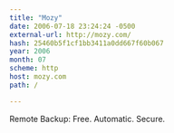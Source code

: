 ```yaml
---
title: "Mozy"
date: 2006-07-18 23:24:24 -0500
external-url: http://mozy.com/
hash: 25460b5f1cf1bb3411a0dd667f60b067
year: 2006
month: 07
scheme: http
host: mozy.com
path: /

---
```


Remote Backup: Free. Automatic. Secure.
